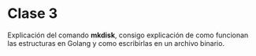 # Clase 3

Explicación del comando **mkdisk**, consigo explicación de como funcionan las estructuras en Golang y como escribirlas en un archivo binario.